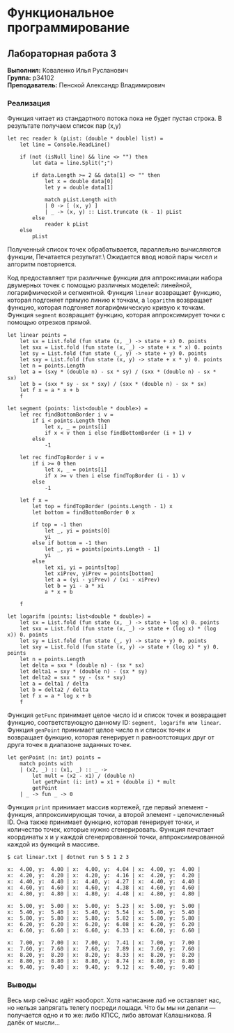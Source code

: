 ﻿# Функциональное программирование
## Лабораторная работа 3

<b>Выполнил:</b> Коваленко Илья Русланович \
<b>Группа:</b> p34102 \
<b>Преподаватель:</b> Пенской Александр Владимирович

### Реализация
Функция читает из стандартного потока пока не будет пустая строка. 
В результате получаем список пар (x,y) 
```f#
let rec reader k (pList: (double * double) list) =
    let line = Console.ReadLine()

    if (not (isNull line) && line <> "") then
        let data = line.Split(";")

        if data.Length >= 2 && data[1] <> "" then
            let x = double data[0]
            let y = double data[1]

            match pList.Length with
            | 0 -> [ (x, y) ]
            | _ -> (x, y) :: List.truncate (k - 1) pList
        else
            reader k pList
    else
        pList

```
Полученный список точек обрабатывается, параллельно вычисляются функции, Печатается результат.\ 
Ожидается ввод новой пары чисел и алгоритм повторяется.

Код предоставляет три различные функции для аппроксимации набора двумерных точек с помощью различных моделей: линейной, логарифмической и сегментной. Функция `linear` возвращает функцию, которая подгоняет прямую линию к точкам, а `logarithm` возвращает функцию, которая подгоняет логарифмическую кривую к точкам. Функция `segment` возвращает функцию, которая аппроксимирует точки с помощью отрезков прямой.

```f#
let linear points =
    let sx = List.fold (fun state (x, _) -> state + x) 0. points
    let sxx = List.fold (fun state (x, _) -> state + x * x) 0. points
    let sy = List.fold (fun state (_, y) -> state + y) 0. points
    let sxy = List.fold (fun state (x, y) -> state + x * y) 0. points
    let n = points.Length
    let a = (sxy * (double n) - sx * sy) / (sxx * (double n) - sx * sx)
    let b = (sxx * sy - sx * sxy) / (sxx * (double n) - sx * sx)
    let f x = a * x + b
    f

let segment (points: list<double * double>) =
    let rec findBottomBorder i v =
        if i < points.Length then
            let x, _ = points[i]
            if x < v then i else findBottomBorder (i + 1) v
        else
            -1

    let rec findTopBorder i v =
        if i >= 0 then
            let x, _ = points[i]
            if x >= v then i else findTopBorder (i - 1) v
        else
            -1

    let f x =
        let top = findTopBorder (points.Length - 1) x
        let bottom = findBottomBorder 0 x

        if top = -1 then
            let _, yi = points[0]
            yi
        else if bottom = -1 then
            let _, yi = points[points.Length - 1]
            yi
        else
            let xi, yi = points[top]
            let xiPrev, yiPrev = points[bottom]
            let a = (yi - yiPrev) / (xi - xiPrev)
            let b = yi - a * xi
            a * x + b

    f

let logarifm (points: list<double * double>) =
    let sx = List.fold (fun state (x, _) -> state + log x) 0. points
    let sxx = List.fold (fun state (x, _) -> state + (log x) * (log x)) 0. points
    let sy = List.fold (fun state (_, y) -> state + y) 0. points
    let sxy = List.fold (fun state (x, y) -> state + (log x) * y) 0. points
    let n = points.Length
    let delta = sxx * (double n) - (sx * sx)
    let delta1 = sxy * (double n) - (sx * sy)
    let delta2 = sxx * sy - (sx * sxy)
    let a = delta1 / delta
    let b = delta2 / delta
    let f x = a * log x + b
    f
```

Функция `getFunc` принимает целое число id и список точек и возвращает функцию, соответствующую данному ID: `segment, logarifm или linear`. Функция `genPoint` принимает целое число n и список точек и возвращает функцию, которая генерирует n равноотстоящих друг от друга точек в диапазоне заданных точек.

```f#
let genPoint (n: int) points =
    match points with
    | (x2, _) :: (x1, _) :: _ ->
        let mult = (x2 - x1) / (double n)
        let getPoint (i: int) = x1 + (double i) * mult
        getPoint
    | _ -> fun _ -> 0
```

Функция `print` принимает массив кортежей, где первый элемент - функция, аппроксимирующая точки, а второй элемент - целочисленный ID. Она также принимает функцию, которая генерирует точки, и количество точек, которые нужно сгенерировать. Функция печатает координаты x и y каждой сгенерированной точки, аппроксимированной каждой из функций в массиве.

```
$ cat linear.txt | dotnet run 5 5 1 2 3

x:  4.00, y:  4.00 | x:  4.00, y:  4.04 | x:  4.00, y:  4.00 | 
x:  4.20, y:  4.20 | x:  4.20, y:  4.16 | x:  4.20, y:  4.20 | 
x:  4.40, y:  4.40 | x:  4.40, y:  4.27 | x:  4.40, y:  4.40 | 
x:  4.60, y:  4.60 | x:  4.60, y:  4.38 | x:  4.60, y:  4.60 | 
x:  4.80, y:  4.80 | x:  4.80, y:  4.48 | x:  4.80, y:  4.80 | 

x:  5.00, y:  5.00 | x:  5.00, y:  5.23 | x:  5.00, y:  5.00 | 
x:  5.40, y:  5.40 | x:  5.40, y:  5.54 | x:  5.40, y:  5.40 | 
x:  5.80, y:  5.80 | x:  5.80, y:  5.82 | x:  5.80, y:  5.80 | 
x:  6.20, y:  6.20 | x:  6.20, y:  6.08 | x:  6.20, y:  6.20 | 
x:  6.60, y:  6.60 | x:  6.60, y:  6.33 | x:  6.60, y:  6.60 | 

x:  7.00, y:  7.00 | x:  7.00, y:  7.41 | x:  7.00, y:  7.00 | 
x:  7.60, y:  7.60 | x:  7.60, y:  7.89 | x:  7.60, y:  7.60 | 
x:  8.20, y:  8.20 | x:  8.20, y:  8.33 | x:  8.20, y:  8.20 | 
x:  8.80, y:  8.80 | x:  8.80, y:  8.74 | x:  8.80, y:  8.80 | 
x:  9.40, y:  9.40 | x:  9.40, y:  9.12 | x:  9.40, y:  9.40 | 

```

### Выводы 
Весь мир сейчас идёт наоборот. Хотя написание лаб не оставляет нас, но нельзя запрягать телегу посреди лошади. Что бы мы ни делали — получается одно и то же: либо КПСС, либо автомат Калашникова. Я далёк от мысли…
